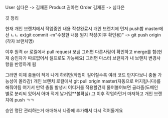 User
심다은 -> 김재훈
Product
권아연
Order
김재훈 -> 심다은

깃 정리 

  현재 개인 브랜치에서 작업중인 내용 작성완료시 개인 브랜치에 먼저 push함 master에선 ㄴㄴ
  ex)git commit -m"수정한 내용 뭔지 작성(이후 확인용)" -> git push origin (각자 브랜치명)

  이후 원격 or 로컬에서 pull request 보냄 그러면 다른사람이 확인하고 merge를 함(현재 승인자가 따로없어서 셀프로도 가능해요)
  그러면 마스터 브랜치가 내 브랜치 변경사항을 반영하게 됨
  
  그러면 이제 충돌이 적게 나게 하려면(작업이 길어질수록 여러 코드 만지다보니 충돌 가능성이 올라감) 
  개인 브랜치 로컬에서 git pull origin master(자동으로 머지됩니다)를 해줘야됨 
  여기서 만약 충돌 발생시 어디거를 적용할건지 물어볼어보면 골라줌(도메인 별로 분리되 있어서 아마 적게 날거임**불확실)
  그 이후 작업하던거 마저하고 개인 브랜치에 push ㄱㄱ

  승인 명단 관리하는거 애매해서 나중에 추가해서 다시 적어둘게요
  
  
      
